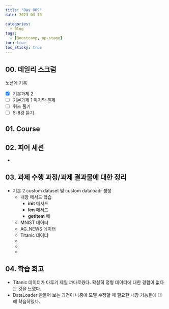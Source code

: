 ```yaml
---
title: "Day 009"
date: 2023-03-16

categories:
  - Blog
tags:
  - [Boostcamp, up-stage]
toc: true
toc_sticky: true
---
```


## 00. 데일리 스크럼
노션에 기록
- [x]  기본과제 2
- [ ]  기본과제 1 마지막 문제
- [ ]  퀴즈 풀기
- [ ]  5-8강 듣기

## 01. Course



## 02. 피어 세션
 - 


## 03. 과제 수행 과정/과제 결과물에 대한 정리
- 기본 2 custom dataset 및 custom dataloadr 생성
    - 내장 메서드 학습
        - __init__ 메서드
        - __len__ 메서드
        - __getitem__ 메
    - MNIST 데이터
    - AG_NEWS 데이터
    - Titanic 데이터
    - 
    - 
    - 


## 04. 학습 회고
- Titanic 데이터가 다루기 제일 까다로웠다. 확실히 정형 데이터에 대한 경험이 없다는 것을 느꼈다.
- DataLoader 만들어 보는 과정이 나중에 모델 수정할 때 필요한 내장 기능들에 대해 학습하였다.